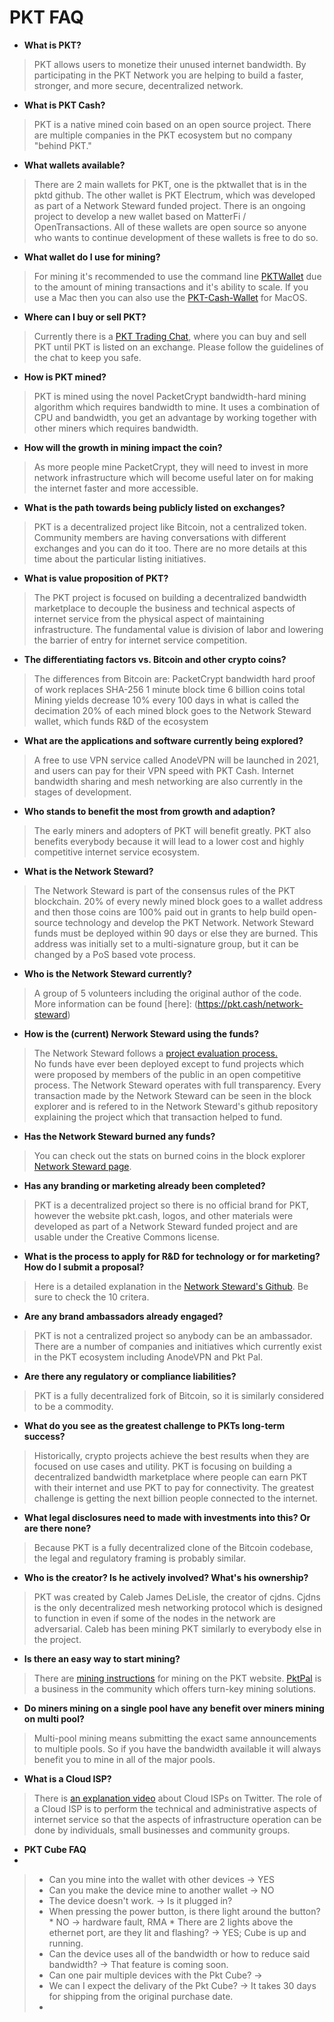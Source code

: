 # PKT FAQ

+ **What is PKT?**	
> PKT allows users to monetize their unused internet bandwidth. By participating in the PKT Network you are helping to build a faster, stronger, and more secure, decentralized network.
																								
+ **What is PKT Cash?** 	
> PKT is a native mined coin based on an open source project. There are multiple companies in the PKT ecosystem but no company "behind PKT."

+ **What wallets available?**
> There are 2 main wallets for PKT, one is the pktwallet that is in the pktd github. The other wallet is PKT Electrum, which was developed as part of a Network Steward funded project. There is an ongoing project to develop a new wallet based on MatterFi / OpenTransactions. All of these wallets are open source so anyone who wants to continue development of these wallets is free to do so.

+ **What wallet do I use for mining?**	
> For mining it's recommended to use the command line [PKTWallet](https://docs.pkt.cash/en/latest/pktd/pktwallet/) due to the amount of mining transactions and it's ability to scale. If you use a Mac then you can also use the [PKT-Cash-Wallet](https://github.com/artrepreneur/PKT-Cash-Wallet/releases) for MacOS.

+ **Where can I buy or sell PKT?**	
>Currently there is a [PKT Trading Chat](https://t.me/joinchat/VTzmffhbXP0mrd9-), where you can buy and sell PKT until PKT is listed on an exchange. Please follow the guidelines of the chat to keep you safe. 

+ **How is PKT mined?**	
>PKT is mined using the novel PacketCrypt bandwidth-hard mining algorithm which requires bandwidth to mine. It uses a combination of CPU and bandwidth, you get an advantage by working together with other miners which requires bandwidth.

+ **How will the growth in mining impact the coin?**	
>As more people mine PacketCrypt, they will need to invest in more network infrastructure which will become useful later on for making the internet faster and more accessible.

+ **What is the path towards being publicly listed on exchanges?**
> PKT is a decentralized project like Bitcoin, not a centralized token. Community members are having conversations with different exchanges and you can do it too. There are no more details at this time about the particular listing initiatives.

+ **What is value proposition of PKT?**	
> The PKT project is focused on building a decentralized bandwidth marketplace to decouple the business and technical aspects of internet service from the physical aspect of maintaining infrastructure. The fundamental value is division of labor and lowering the barrier of entry for internet service competition.

+ **The differentiating factors vs. Bitcoin and other crypto coins?**	
> The differences from Bitcoin are: 
PacketCrypt bandwidth hard proof of work replaces SHA-256
1 minute block time
6 billion coins total
Mining yields decrease 10% every 100 days in what is called the decimation
20% of each mined block goes to the Network Steward wallet, which funds R&D of the ecosystem
  
+ **What are the applications and software currently being explored?**	
> A free to use VPN service called AnodeVPN will be launched in 2021, and users can pay for their VPN speed with PKT Cash. Internet bandwidth sharing and mesh networking are also currently in the stages of development. 
																								
+ **Who stands to benefit the most from growth and adaption?**	
> The early miners and adopters of PKT will benefit greatly. PKT also benefits everybody because it will lead to a lower cost and highly competitive internet service ecosystem. 
																						
+ **What is the Network Steward?**
> The Network Steward is part of the consensus rules of the PKT blockchain. 20% of every newly mined block goes to a wallet address and then those coins are 100% paid out in grants to help build open-source technology and develop the PKT Network. Network Steward funds must be deployed within 90 days or else they are  burned. This address was initially set to a multi-signature group, but it can be changed by a PoS based vote process.

+ **Who is the Network Steward currently?**	
>A group of 5 volunteers including the original author of the code.	More information can be found [here]: (https://pkt.cash/network-steward)
																					
+ **How is the (current) Nerwork Steward using the funds?**	
> The Network Steward follows a [project evaluation process.](https://github.com/pkt-cash/ns-projects/)  
No funds have ever been deployed except to fund projects which were proposed by members of the public in an open competitive process. The Network Steward operates with full transparency. Every transaction made by the Network Steward can be seen in the block explorer and is refered to in the Network Steward's github repository explaining the project which that transaction helped to fund.	

+ **Has the Network Steward burned any funds?**	
>You can check out the stats on burned coins in the block explorer [Network Steward page](https://explorer.pkt.cash/address/pkt1q6hqsqhqdgqfd8t3xwgceulu7k9d9w5t2amath0qxyfjlvl3s3u4sjza2g2).

+ **Has any branding or marketing already been completed?**
>PKT is a decentralized project so there is no official brand for PKT, however the website pkt.cash, logos, and other materials were developed as part of a Network Steward funded project and are usable under the Creative Commons license.

+ **What is the process to apply for R&D for technology or for marketing? How do I submit a proposal?**
> Here is a detailed explanation in the [Network Steward's Github](https://github.com/pkt-cash/ns-projects/). Be sure to check the 10 critera.

+ **Are any brand ambassadors already engaged?**
> PKT is not a centralized project so anybody can be an ambassador. There are a number of companies and initiatives which currently exist in the PKT ecosystem including AnodeVPN and Pkt Pal.
																					
+ **Are there any regulatory or compliance liabilities?**
> PKT is a fully decentralized fork of Bitcoin, so it is similarly considered to be a commodity.		
																						
+ **What do you see as the greatest challenge to PKTs long-term success?**
> Historically, crypto projects achieve the best results when they are focused on use cases and utility. PKT is focusing on building a decentralized bandwidth marketplace where people can earn PKT with their internet and use PKT to pay for connectivity. The greatest challenge is getting the next billion people connected to the internet.

+ **What legal disclosures need to made with investments into this? Or are there none?**
> Because PKT is a fully decentralized clone of the Bitcoin codebase, the legal and regulatory framing is probably similar.

+ **Who is the creator? Is he actively involved? What's his ownership?**
> PKT was created by Caleb James DeLisle, the creator of cjdns. Cjdns is the only decentralized mesh networking protocol which is designed to function in even if some of the nodes in the network are adversarial. Caleb has been mining PKT similarly to everybody else in the project.
 																							
+ **Is there an easy way to start mining?**
> There are [mining instructions](https://docs.pkt.cash/en/latest/mining/) for mining on the PKT website. [PktPal](https://pktpal.com/) is a business in the community which offers turn-key mining solutions.

+ **Do  miners mining on a single pool have any benefit over miners mining on multi pool?**
> Multi-pool mining means submitting the exact same announcements to multiple pools. So if you have the bandwidth available it will always benefit you to mine in all of the major pools.
																								
+ **What is a Cloud ISP?**
> There is [an explanation video](https://twitter.com/pkt_cash/status/1374050101094617091?s=21) about Cloud ISPs on Twitter. The role of a Cloud ISP is to perform the technical and administrative aspects of internet service so that the aspects of infrastructure operation can be done by individuals, small businesses and community groups.

+ **PKT Cube FAQ**
+ 
> * Can you mine into the wallet with other devices -> YES
> * Can you make the device mine to another wallet -> NO
> * The device doesn't work. -> Is it plugged in?
> *  When pressing the power button, is there light around the button? 
	* NO -> hardware fault, RMA
	* There are 2 lights above the ethernet port, are they lit and flashing? -> YES; Cube is up and running.
> * Can the device uses all of the bandwidth or how to reduce said bandwidth? -> That feature is coming soon.
> * Can one pair multiple devices with the Pkt Cube? -> 
> * We can I expect the delivary of the Pkt Cube? -> It takes 30 days for shipping from the original purchase date.
> * 
